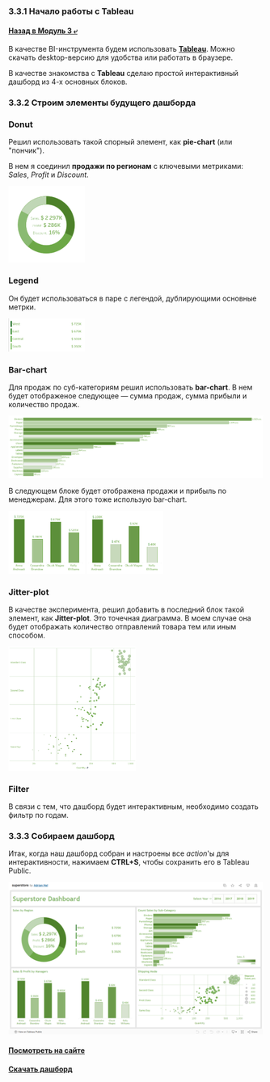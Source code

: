 ### 3.3.1 Начало работы с Tableau

#### [Назад в Модуль 3 ⤶](/DE-101/Module3/readme.md)

В качестве BI-инструмента будем использовать **[Tableau](https://www.tableau.com/)**. Можно скачать desktop-версию 
для удобства или работать в браузере.

В качестве знакомства с **Tableau** сделаю простой интерактивный дашборд из 4-х основных блоков.


### 3.3.2 Строим элементы будущего дашборда
### Donut
Решил использовать такой спорный элемент, как **pie-chart** (или "пончик"). 

В нем я соединил **продажи по регионам** 
с ключевыми метриками: _Sales_, _Profit_ и _Discount_.

<img src="/DE-101/Module3/img/donut_tp.png" width="30%">

### Legend
Он будет использоваться в паре с легендой, дублирующими основные метрки.

<img src="/DE-101/Module3/img/legend_tp.png" width="30%">

### Bar-chart
Для продаж по суб-категориям решил использовать **bar-chart**. В нем будет отображеное следующее — сумма продаж, 
сумма прибыли и количество продаж.

<img src="/DE-101/Module3/img/bar_sub_tp.png">

В следующем блоке будет отображена продажи и прибыль по менеджерам. Для этого тоже использую bar-chart.

<img src="/DE-101/Module3/img/bar_sales_tp.png" width="30%">

<img src="/DE-101/Module3/img/bar_profit_tp.png" width="30%">

### Jitter-plot
В качестве эксперимента, решил добавить в последний блок такой элемент, как **Jitter-plot**.
Это точечная диаграмма. В моем случае она будет отображать количество отправлений товара тем или иным способом.

<img src="/DE-101/Module3/img/jitter_tp.png" width="50%">

### Filter
В связи с тем, что дашборд будет интерактивным, необходимо создать фильтр по годам.

### 3.3.3 Собираем дашборд
Итак, когда наш дашборд собран и настроены все *action*'ы для интерактивности, нажимаем **CTRL+S**, чтобы сохранить
его в Tableau Public.

<img src="/DE-101/Module3/img/dashboard_tp.png" width="100%">


#### [Посмотреть на сайте](https://public.tableau.com/app/profile/adrian.hel7121/viz/superstore_17462750560080/Dashboard)

#### [Скачать дашборд](/DE-101/Module3/data/tableau/superstore.twbx)